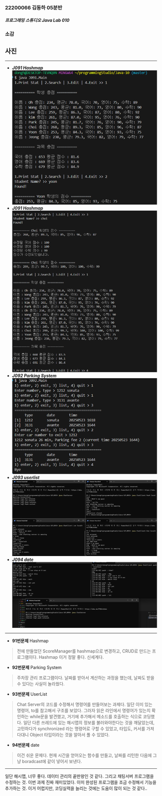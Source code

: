 ### 22200066 김동하 05분반

##### 프로그래밍 스튜디오 Java Lab 010

### 소감

## 사진

---
+ ___J091 Hashmap___
![J091](./Captures/J091-1.png)
+ ___J091 Hashmap___
![J091](./Captures/J091-2.png)
+ ___J092 Parking System___
![J092](./Captures/J092.png)
+ ___J093 userlist___
![J093](./Captures/J093.png)
+ ___J094 date___
![J094](./Captures/J094.png)
---

+ **91번문제** Hashmap
> 전에 만들었던 ScoreManager를 hashmap으로 변경하고, CRUD로 만드는 프로그램이다. Hashmap 이거 정말 좋다. 신세계다.

+ **92번문제** Parking System
> 주차장 관리 프로그램이다. 날짜를 받아서 계산하는 과정을 했는데, 날짜도 받을 수 있다는 사실이 놀라웠다.

+ **93번문제** UserList
> Chat Server의 코드를 수정해서 명령어를 만들어보는 과제다. 일단 이미 있는 명령어, to를 참고해서 구조를 보았다. 그러자 읽은 라인에서 명령어가 있는지 확인하는 while문을 발견했고, 거기에 추가해서 메소드를 호출하는 식으로 코딩했다. 일단 다른 쓰레드에 있는 해시맵의 정보를 불러와야한다는 것을 깨달았는데, 고민하다가 synchronized 라는 명령어로 구할 수 있었고, 타입도, 커서를 가져다대니 Object 타입이라는 것을 알아서 풀 수 있었다.

+ **94번문제** date 
> 이건 쉬운 문제다. 현재 시간을 얻어오는 함수를 만들고, 날짜를 리턴한 다음에 그냥 boradcast에 같이 넣어서 보낸다.


---

일단 해시맵, 너무 좋다. 데이터 관리의 끝판왕인 것 같다. 그리고 채팅서버 프로그램을 수정하는 것. 이번 과제 진짜 재미있었다. 이미 완성된 프로그램을 조금 수정해서 기능을 추가하는 것. 이거 어렵지만, 코딩실력을 늘리는 것에는 도움이 많이 되는 것 같다..

